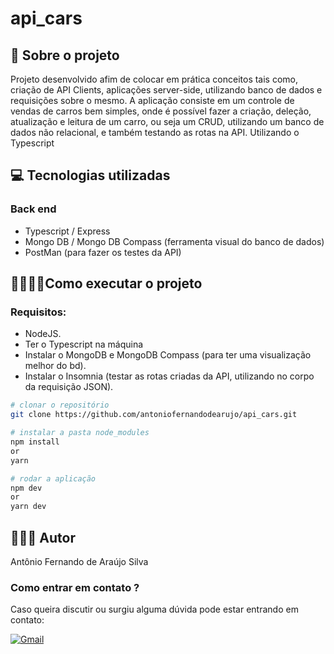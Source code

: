 # api_cars
## 👀 Sobre o projeto

Projeto desenvolvido afim de colocar em prática conceitos tais como, criação de API Clients, aplicações server-side, utilizando banco de dados e requisições sobre o mesmo.
A aplicação consiste em um controle de vendas de carros bem simples, onde é possível fazer a criação, deleção, atualização e leitura de um carro, ou seja
um CRUD, utilizando um banco de dados não relacional, e também testando as rotas na API. Utilizando o Typescript

## 💻 Tecnologias utilizadas
### Back end
- Typescript / Express
- Mongo DB / Mongo DB Compass (ferramenta visual do banco de dados)
- PostMan (para fazer os testes da API)

## 👨‍💻👩‍💻Como executar o projeto
### Requisitos: 
- NodeJS.
- Ter o Typescript na máquina
- Instalar o MongoDB e MongoDB Compass (para ter uma visualização melhor do bd).
- Instalar o Insomnia (testar as rotas criadas da API, utilizando no corpo da requisição JSON).

```bash
# clonar o repositório
git clone https://github.com/antoniofernandodearujo/api_cars.git
```

```bash
# instalar a pasta node_modules
npm install
or
yarn
```

```bash
# rodar a aplicação
npm dev
or
yarn dev
```

## 🧑🏾‍💻 Autor
Antônio Fernando de Araújo Silva
### Como entrar em contato ?
Caso queira discutir ou surgiu alguma dúvida pode estar entrando em contato:

[![Gmail](https://img.shields.io/badge/Gmail-darkred?style=for-the-badge&logo=gmail&logoColor=white)](mailto:afas@academico.ufpb.br)
